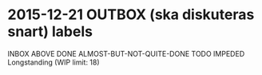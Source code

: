 # 2015-12-21 OUTBOX (ska diskuteras snart) labels 

INBOX ABOVE
DONE
ALMOST-BUT-NOT-QUITE-DONE
TODO
IMPEDED
Longstanding (WIP limit: 18)
